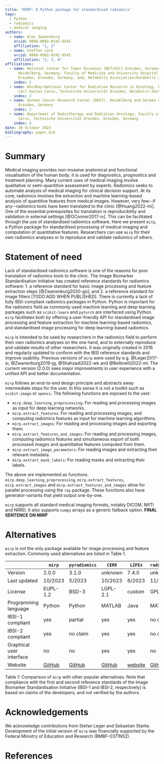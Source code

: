 ```yaml
---
title: 'MIRP: A Python package for standardised radiomics'
tags:
  - Python
  - radiomics
  - medical imaging
authors:
  - name: Alex Zwanenburg
    orcid: 0000-0002-0342-9545
    affiliation: "1, 2"
  - name: Steffen Löck
    orcid: 0000-0002-0342-9545
    affiliation: "2, 3, 4"
affiliations:
  - name: National Center for Tumor Diseases (NCT/UCC) Dresden, Germany: German Cancer Research Center (DKFZ), 
      Heidelberg, Germany; Faculty of Medicine and University Hospital Carl Gustav Carus, Technische Universität 
      Dresden, Dresden, Germany, and; Helmholtz Association/Helmholtz-Zentrum Dresden–Rossendorf (HZDR), Dresden, Germany
    index: 1
  - name: OncoRay—National Center for Radiation Research in Oncology, Faculty of Medicine and University Hospital 
      Carl Gustav Carus, Technische Universität Dresden, Helmholtz-Zentrum Dresden–Rossendorf, Dresden, Germany
    index: 2
  - name: German Cancer Research Center (DKFZ), Heidelberg and German Cancer Consortium (DKTK) Partner Site Dresden, 
      Dresden, Germany
    index: 3
  - name: Department of Radiotherapy and Radiation Oncology, Faculty of Medicine and University Hospital Carl Gustav 
      Carus, Technische Universität Dresden, Dresden, Germany
    index: 4
date: 30 October 2023
bibliography: paper.bib
---
```


# Summary

Medical imaging provides non-invasive anatomical and functional visualisation of the human body. It is used for 
diagnostics, prognostics and treatment planning. Many current uses of medical imaging involve 
qualitative or semi-quantitive assessment by experts. Radiomics seeks  to automate analysis of medical imaging for 
clinical decision support. At its core, radiomics  involves the extraction and machine learning-based analysis of 
quantitive features from medical images. However, very few--if any--radiomics tools have been translated to the 
clinic [@Huang2022-mi]. One of the essential prerequisites for translation is reproducibility and validation in 
external settings [@OConnor2017-iv]. This can be facilitated through the use of standardised radiomics software. 
Here we present `mirp`, a Python  package for standardised processing of medical imaging and computation of 
quantitative features. Researchers can use `mirp` for their own radiomics analyses or to reproduce and validate 
radiomics of others.

# Statement of need

Lack of standardised radiomics software is one of the reasons for poor translation of radiomics tools to the clinic.
The Image Biomarker Standardisation Initiative has created reference standards for radiomics software: 1. a 
reference standard for basic image processing and feature extraction steps [@Zwanenburg2020-go]; and 2. a reference 
standard for image filters [TODO:ADD WHEN PUBLISHED]. There is currently a lack of fully IBSI-compliant radiomics 
packages in Python. Python is important for the radiomics field as commonly used machine learning and deep learning 
packages such as `scikit-learn` and `pytorch`  are interfaced using Python. `mirp` facilitates both by offering a 
user-friendly API for standardised image processing and feature extraction for machine learning-based radiomics, and 
standardised image processing for deep  learning-based radiomics.

`mirp` is intended to be used by researchers in the radiomics field to perform their own radiomics analyses on the 
one hand, and to externally reproduce and validate results of other researchers. It was originally created in 2016 and 
regularly updated to conform with the IBSI reference standards and improve usability. Previous versions of `mirp` 
were used by e.g. @Leger2017-si, @Zwanenburg2019-jg, @Shahzadi2022-wk and @Bettinelli2022-ml. The current 
version (2.0.0) sees major improvements in user experience with a unified API and better documentation.

`mirp` follows an end-to-end design principle and abstracts away intermediate steps for the user. In this sense it 
is not a toolkit such as `scikit-image` or `opencv`. The following functions are exposed to the user:

- `mirp.deep_learning_preprocessing`: For reading and processing images as input for deep learning networks.
- `mirp.extract_features`: For reading and processing images, and computing radiomics features as input for machine 
  learning algorithms.
- `mirp.extract_images`: For reading and processing images and exporting them.
- `mirp.extract_features_and_images`: For reading and processing images, computing radiomics features and 
  simultaneous export of both processed images and quantitative features computed from them.
- `mirp.extract_image_parameters`: For reading images and extracting their relevant metadata.
- `mirp.extract_mask_labels`: For reading masks and extracting their labels.

The above are implemented as functions. `mirp.deep_learning_preprocessing`, `mirp.extract_features`,
`mirp.extract_images` and `mirp.extract_features_and_images` allow for parallel processing using the `ray` package. 
These functions also have generator-variants that yield output one-by-one. 

`mirp` supports all standard medical imaging formats, notably DICOM, NIfTI and NRRD. It also supports `numpy` arrays 
as a generic fallback option. **FINAL SENTENCE ON MIRP**

# Alternatives

`mirp` is not the only package available for image processing and feature extraction. Commonly used alternatives are 
listed in Table 1.

|                          | `mirp`                                    | `pyradiomics`                                        | `CERR`                                 | `LIFEx`                               | `radiomics`                                       |
|--------------------------|-------------------------------------------|------------------------------------------------------|----------------------------------------|---------------------------------------|---------------------------------------------------| 
| Version                  | 2.0.0                                     | 3.1.0                                                | unknown                                | 7.4.0                                 | unknown                                           |
| Last updated             | 10/2023                                   | 5/2023                                               | 10/2023                                | 6/2023                                | 11/2019                                           |
| License                  | EUPL-1.2                                  | BSD-3                                                | LGPL-2.1                               | custom                                | GPL-3.0                                           |
| Programming language     | Python                                    | Python                                               | MATLAB                                 | Java                                  | MATLAB                                            |
| IBSI-1 compliant         | yes                                       | partial                                              | yes                                    | yes                                   | no claim                                          |
| IBSI-2 compliant         | yes                                       | no claim                                             | yes                                    | yes                                   | no claim                                          |
| Graphical user interface | no                                        | no                                                   | yes                                    | yes                                   | no                                                |
| Website                  | [GitHub](https://github.com/oncoray/mirp) | [GitHub](https://github.com/AIM-Harvard/pyradiomics) | [GitHub](https://github.com/cerr/CERR) | [website](https://www.lifexsoft.org/) | [GitHub](https://github.com/mvallieres/radiomics) | 
Table 1: Comparison of `mirp` with other popular alternatives. Note that compliance with the first and second 
reference standards of the Image Biomarker Standardisation Initiative (IBSI-1 and IBSI-2, respectively) is 
based on claims of the developers, and not verified by the authors.

# Acknowledgements

We acknowledge contributions from Stefan Leger and Sebastian Starke. Development of the initial version of `mirp` was 
financially supported by the Federal Ministry of Education and Research (BMBF-0371N52).

# References